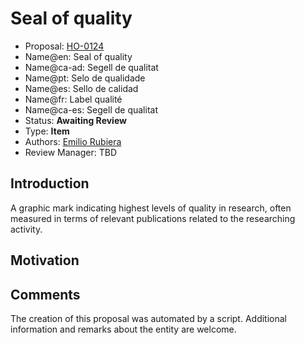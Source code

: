 # Seal of quality

* Proposal: [HO-0124](0124-seal-of-quality.md)
* Name@en: Seal of quality
* Name@ca-ad: Segell de qualitat
* Name@pt: Selo de qualidade
* Name@es: Sello de calidad
* Name@fr: Label qualité
* Name@ca-es: Segell de qualitat
* Status: **Awaiting Review**
* Type: **Item**
* Authors: [Emilio Rubiera](https://github.com/spitxa)
* Review Manager: TBD

## Introduction

A graphic mark indicating highest levels of quality in research, often measured in terms of relevant publications related to the researching activity.

## Motivation

## Comments
The creation of this proposal was automated by a script. Additional information and remarks about the entity are welcome.
